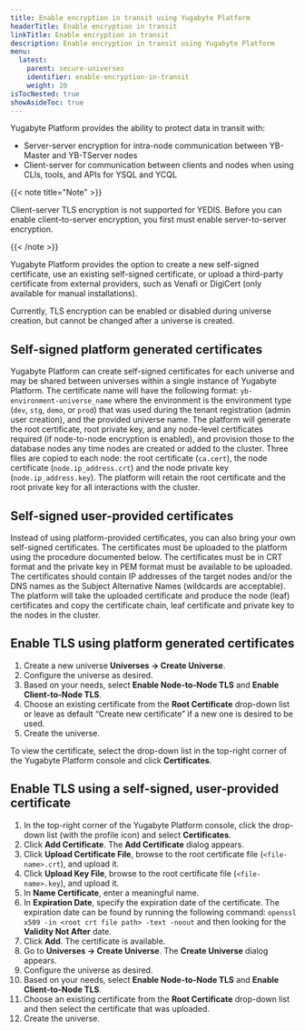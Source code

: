 ```yaml
---
title: Enable encryption in transit using Yugabyte Platform
headerTitle: Enable encryption in transit
linkTitle: Enable encryption in transit
description: Enable encryption in transit using Yugabyte Platform
menu:
  latest:
    parent: secure-universes
    identifier: enable-encryption-in-transit
    weight: 20
isTocNested: true
showAsideToc: true
---
```


Yugabyte Platform provides the ability to protect data in transit with:

* Server-server encryption for intra-node communication between YB-Master and YB-TServer nodes
* Client-server for communication between clients and nodes when using CLIs, tools, and APIs for YSQL and YCQL

{{< note title="Note" >}}

Client-server TLS encryption is not supported for YEDIS. Before you can enable client-to-server encryption, you first must enable server-to-server encryption.

{{< /note >}}

Yugabyte Platform provides the option to create a new self-signed certificate, use an existing self-signed certificate, or upload a third-party certificate from external providers, such as Venafi or DigiCert (only available for manual installations).

Currently, TLS encryption can be enabled or disabled during universe creation, but cannot be changed after a universe is created.  

## Self-signed platform generated certificates

Yugabyte Platform can create self-signed certificates for each universe and may be shared between universes within a single instance of Yugabyte Platform. The certificate name will have the following format: `yb-environment-universe_name` where the environment is the environment type (`dev`, `stg`, `demo`, or `prod`) that was used during the tenant registration (admin user creation), and the provided universe name. The platform will generate the root certificate, root private key, and any node-level certificates required (if node-to-node encryption is enabled), and provision those to the database nodes any time nodes are created or added to the cluster. Three files are copied to each node: the root certificate (`ca.cert`), the node certificate (`node.ip_address.crt`) and the node private key (`node.ip_address.key`). The platform will retain the root certificate and the root private key for all interactions with the cluster.

## Self-signed user-provided certificates

Instead of using platform-provided certificates, you can also bring your own self-signed certificates. The certificates must be uploaded to the platform using the procedure documented below. The certificates must be in CRT format and the private key in PEM format must be available to be uploaded. The certificates should contain IP addresses of the target nodes and/or the DNS names as the Subject Alternative Names (wildcards are acceptable). The platform will take the uploaded certificate and produce the node (leaf) certificates and copy the certificate chain, leaf certificate and private key to the nodes in the cluster. 

## Enable TLS using platform generated certificates

1. Create a new universe **Universes -> Create Universe**.
2. Configure the universe as desired.
3. Based on your needs, select **Enable Node-to-Node TLS** and **Enable Client-to-Node TLS**.
4. Choose an existing certificate from the **Root Certificate** drop-down list or leave as default “Create new certificate” if a new one is desired to be used.
5. Create the universe.

To view the certificate, select the drop-down list in the top-right corner of the Yugabyte Platform console and click **Certificates**.

## Enable TLS using a self-signed, user-provided certificate

1. In the top-right corner of the Yugabyte Platform console, click the drop-down list (with the profile icon) and select **Certificates**.
2. Click **Add Certificate**. The **Add Certificate** dialog appears.
3. Click **Upload Certificate File**, browse to the root certificate file (`<file-name>.crt`), and upload it.
4. Click **Upload Key File**, browse to the root certificate file (`<file-name>.key`), and upload it.
5. In **Name Certificate**, enter a meaningful name.
6. In **Expiration Date**, specify the expiration date of the certificate. The expiration date can be found by running the following command: `openssl x509 -in <root crt file path> -text -noout` and then looking for the **Validity Not After** date.
7. Click **Add**. The certificate is available.
8. Go to **Universes -> Create Universe**. The **Create Universe** dialog appears.
9. Configure the universe as desired.
10. Based on your needs, select **Enable Node-to-Node TLS** and **Enable Client-to-Node TLS**.
11. Choose an existing certificate from the **Root Certificate** drop-down list and then select the certificate that was uploaded.
12. Create the universe.
